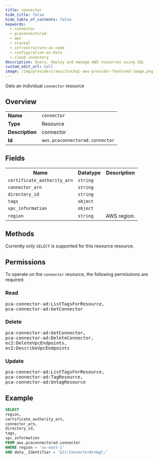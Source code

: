 ```yaml
---
title: connector
hide_title: false
hide_table_of_contents: false
keywords:
  - connector
  - pcaconnectorad
  - aws
  - stackql
  - infrastructure-as-code
  - configuration-as-data
  - cloud inventory
description: Query, deploy and manage AWS resources using SQL
custom_edit_url: null
image: /img/providers/aws/stackql-aws-provider-featured-image.png
---
```

Gets an individual <code>connector</code> resource

## Overview
<table><tbody>
<tr><td><b>Name</b></td><td><code>connector</code></td></tr>
<tr><td><b>Type</b></td><td>Resource</td></tr>
<tr><td><b>Description</b></td><td>connector</td></tr>
<tr><td><b>Id</b></td><td><code>aws.pcaconnectorad.connector</code></td></tr>
</tbody></table>

## Fields
<table><tbody>
<tr><th>Name</th><th>Datatype</th><th>Description</th></tr>
<tr><td><code>certificate_authority_arn</code></td><td><code>string</code></td><td></td></tr>
<tr><td><code>connector_arn</code></td><td><code>string</code></td><td></td></tr>
<tr><td><code>directory_id</code></td><td><code>string</code></td><td></td></tr>
<tr><td><code>tags</code></td><td><code>object</code></td><td></td></tr>
<tr><td><code>vpc_information</code></td><td><code>object</code></td><td></td></tr>
<tr><td><code>region</code></td><td><code>string</code></td><td>AWS region.</td></tr>

</tbody></table>

## Methods
Currently only <code>SELECT</code> is supported for this resource resource.

## Permissions

To operate on the <code>connector</code> resource, the following permissions are required:

### Read
<pre>
pca-connector-ad:ListTagsForResource,
pca-connector-ad:GetConnector</pre>

### Delete
<pre>
pca-connector-ad:GetConnector,
pca-connector-ad:DeleteConnector,
ec2:DeleteVpcEndpoints,
ec2:DescribeVpcEndpoints</pre>

### Update
<pre>
pca-connector-ad:ListTagsForResource,
pca-connector-ad:TagResource,
pca-connector-ad:UntagResource</pre>


## Example
```sql
SELECT
region,
certificate_authority_arn,
connector_arn,
directory_id,
tags,
vpc_information
FROM aws.pcaconnectorad.connector
WHERE region = 'us-east-1'
AND data__Identifier = '&lt;ConnectorArn&gt;'
```
